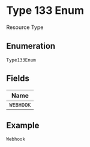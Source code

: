 
# Type 133 Enum

Resource Type

## Enumeration

`Type133Enum`

## Fields

| Name |
|  --- |
| `WEBHOOK` |

## Example

```
Webhook
```

